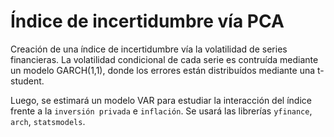 # Índice de incertidumbre vía PCA
Creación de una índice de incertidumbre vía la volatilidad de series financieras. La volatilidad condicional de cada serie es contruída mediante un modelo GARCH(1,1), donde los errores están distribuídos mediante una t-student. 

Luego, se estimará un modelo VAR para estudiar la interacción del índice frente a la `inversión privada` e `inflación`. Se usará las librerías `yfinance`, `arch`, `statsmodels`.
